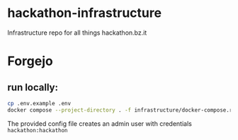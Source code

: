 <!--
SPDX-FileCopyrightText: 2025 NOI Techpark <digital@noi.bz.it>

SPDX-License-Identifier: CC0-1.0
-->

# hackathon-infrastructure
Infrastructure repo for all things hackathon.bz.it

# Forgejo
## run locally:
```bash
cp .env.example .env
docker compose --project-directory . -f infrastructure/docker-compose.run.yml up
```

The provided config file creates an admin user with credentials `hackathon:hackathon`